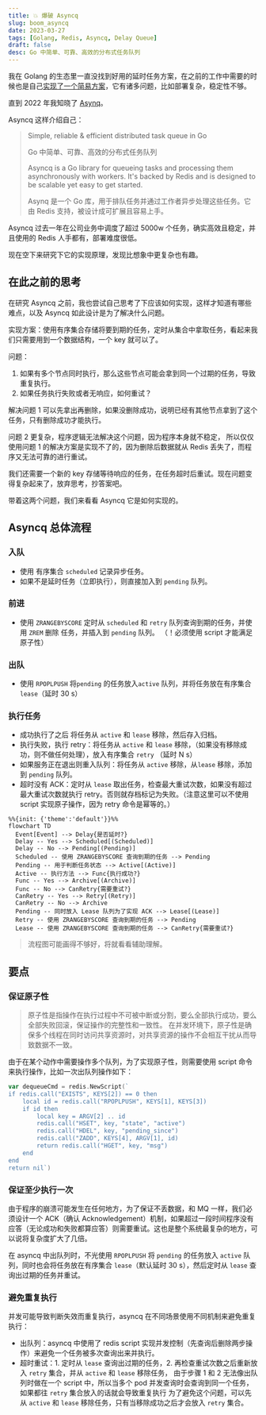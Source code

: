 ```yaml
---
title: 💥 爆破 Asyncq
slug: boom_asyncq
date: 2023-03-27
tags: [Golang, Redis, Asyncq, Delay Queue]
draft: false
desc: Go 中简单、可靠、高效的分布式任务队列
---
```


我在 Golang 的生态里一直没找到好用的延时任务方案，在之前的工作中需要的时候也是自己[实现了一个简易方案](https://www.jianshu.com/p/83f37db7b078)，它有诸多问题，比如部署复杂，稳定性不够。

直到 2022 年我知晓了 [Asynq](https://github.com/hibiken/asynq)。

Asyncq 这样介绍自己：

> Simple, reliable & efficient distributed task queue in Go
> 
> Go 中简单、可靠、高效的分布式任务队列
> 
> Asyncq is a Go library for queueing tasks and processing them asynchronously with workers. It's backed by Redis and is designed to be scalable yet easy to get started.
> 
> Asynq 是一个 Go 库，用于排队任务并通过工作者异步处理这些任务。它由 Redis 支持，被设计成可扩展且容易上手。

Asyncq 过去一年在公司业务中调度了超过 5000w 个任务，确实高效且稳定，并且使用的 Redis 人手都有，部署难度很低。

现在空下来研究下它的实现原理，发现比想象中更复杂也有趣。


## 在此之前的思考
在研究 Asyncq 之前，我也尝试自己思考了下应该如何实现，这样才知道有哪些难点，以及 Asyncq 如此设计是为了解决什么问题。

实现方案：使用有序集合存储将要到期的任务，定时从集合中拿取任务，看起来我们只需要用到一个数据结构，一个 key 就可以了。

问题：
1. 如果有多个节点同时执行，那么这些节点可能会拿到同一个过期的任务，导致重复执行。
2. 如果任务执行失败或者无响应，如何重试？

解决问题 1 可以先拿出再删除，如果没删除成功，说明已经有其他节点拿到了这个任务，只有删除成功才能执行。

问题 2 更复杂，程序逻辑无法解决这个问题，因为程序本身就不稳定，
所以仅仅使用问题 1 的解决方案是实现不了的，因为删除后数据就从 Redis 丢失了，而程序又无法可靠的进行重试。

我们还需要一个新的 key 存储等待响应的任务，在任务超时后重试。现在问题变得复杂起来了，放弃思考，抄答案吧。

带着这两个问题，我们来看看 Asyncq 它是如何实现的。

## Asyncq 总体流程
### 入队
- 使用 有序集合 `scheduled` 记录异步任务。
- 如果不是延时任务（立即执行），则直接加入到 `pending` 队列。

### 前进
- 使用 `ZRANGEBYSCORE` 定时从 `scheduled` 和 `retry` 队列查询到期的任务，并使用 `ZREM` 删除 任务，并插入到 `pending` 队列。 （！必须使用 script 才能满足原子性）

### 出队
- 使用 `RPOPLPUSH` 将`pending` 的任务放入`active` 队列，并将任务放在有序集合 `lease`（延时 30 s）

### 执行任务
- 成功执行了之后 将任务从 `active` 和 `lease` 移除，然后存入归档。
- 执行失败，执行 retry：将任务从 `active` 和 `lease` 移除，（如果没有移除成功，则不做任何处理），放入有序集合 `retry` （延时 N s）
- 如果服务正在退出则重入队列：将任务从 `active` 移除，从`lease` 移除，添加到 `pending` 队列。
- 超时没有 ACK：定时从 `lease` 取出任务，检查最大重试次数，如果没有超过最大重试次数就执行 retry。否则就存档标记为失败。（注意这里可以不使用 script 实现原子操作，因为 retry 命令是幂等的。）

```mermaid
%%{init: {'theme':'default'}}%%
flowchart TD
  Event[Event] --> Delay{是否延时?}
  Delay -- Yes --> Scheduled[(Scheduled)]
  Delay -- No --> Pending[(Pending)]
  Scheduled -- 使用 ZRANGEBYSCORE 查询到期的任务 --> Pending
  Pending -- 用于判断任务状态 --> Active[(Active)]
  Active -- 执行方法 --> Func{执行成功?}
  Func -- Yes --> Archive[(Archive)]
  Func -- No --> CanRetry{需要重试?}
  CanRetry -- Yes --> Retry[(Retry)]
  CanRetry -- No --> Archive
  Pending -- 同时放入 Lease 队列为了实现 ACK --> Lease[(Lease)]
  Retry -- 使用 ZRANGEBYSCORE 查询到期的任务 --> Pending
  Lease -- 使用 ZRANGEBYSCORE 查询到期的任务 --> CanRetry{需要重试?} 
```
> 流程图可能画得不够好，将就看看辅助理解。

## 要点

### 保证原子性
> 原子性是指操作在执行过程中不可被中断或分割，要么全部执行成功，要么全部失败回滚，保证操作的完整性和一致性。
> 在并发环境下，原子性是确保多个线程在同时访问共享资源时，对共享资源的操作不会相互干扰从而导致数据不一致。

由于在某个动作中需要操作多个队列，为了实现原子性，则需要使用 script 命令来执行操作，比如一次出队列操作如下：
```go
var dequeueCmd = redis.NewScript(`
if redis.call("EXISTS", KEYS[2]) == 0 then
	local id = redis.call("RPOPLPUSH", KEYS[1], KEYS[3])
	if id then
		local key = ARGV[2] .. id
		redis.call("HSET", key, "state", "active")
		redis.call("HDEL", key, "pending_since")
		redis.call("ZADD", KEYS[4], ARGV[1], id)
		return redis.call("HGET", key, "msg")
	end
end
return nil`)


```

### 保证至少执行一次
由于程序的崩溃可能发生在任何地方，为了保证不丢数据，和 MQ 一样，我们必须设计一个 ACK（确认 Acknowledgement）机制，如果超过一段时间程序没有应答（无论成功和失败都算应答）则需要重试。这也是整个系统最复杂的地方，可以说将复杂度扩大了几倍。

在 asyncq 中出队列时，不光使用 `RPOPLPUSH` 将 `pending` 的任务放入 `active` 队列，同时也会将任务放在有序集合 `lease`（默认延时 30 s），然后定时从 `lease` 查询出过期的任务并重试。

### 避免重复执行
并发可能导致判断失效而重复执行，asyncq 在不同场景使用不同机制来避免重复执行：
- 出队列：asyncq 中使用了 redis script 实现并发控制（先查询后删除两步操作）来避免一个任务被多次查询出来并执行。
- 超时重试：1. 定时从 `lease` 查询出过期的任务，2. 再检查重试次数之后重新放入 `retry` 集合，并从 `active` 和 `lease` 移除任务，
  由于步骤 1 和 2 无法像出队列时做在一个 script 中，所以当多个 pod 并发查询时会查询到同一个任务，如果都往 `retry` 集合放入的话就会导致重复执行
  为了避免这个问题，可以先从 `active` 和 `lease` 移除任务，只有当移除成功之后才会放入 `retry` 集合。
